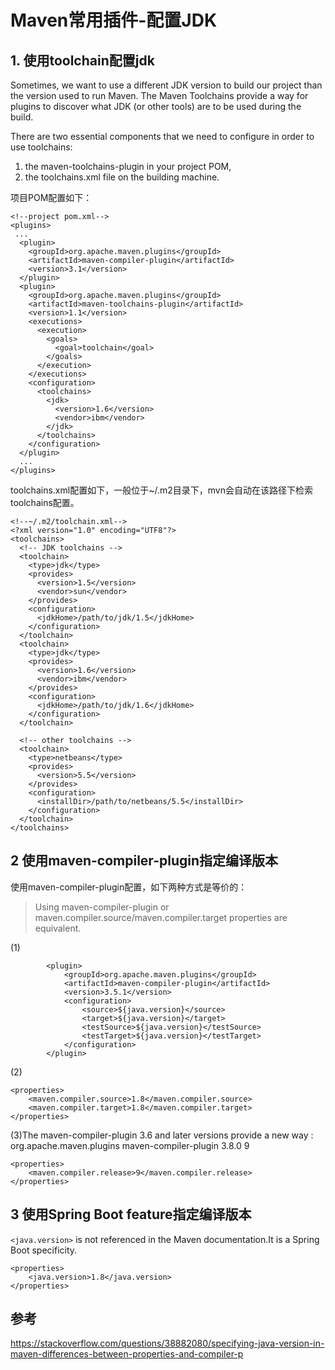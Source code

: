 ﻿# Maven常用插件-配置JDK

## 1. 使用toolchain配置jdk

Sometimes, we want to use a different JDK version to build our project than the version used to run Maven. The Maven Toolchains provide a way for plugins to discover what JDK (or other tools) are to be used during the build.

There are two essential components that we need to configure in order to use toolchains:

1. the maven-toolchains-plugin in your project POM,
2. the toolchains.xml file on the building machine.

项目POM配置如下：

```
<!--project pom.xml-->
<plugins>
 ...
  <plugin>
    <groupId>org.apache.maven.plugins</groupId>
    <artifactId>maven-compiler-plugin</artifactId>
    <version>3.1</version>
  </plugin>
  <plugin>
    <groupId>org.apache.maven.plugins</groupId>
    <artifactId>maven-toolchains-plugin</artifactId>
    <version>1.1</version>
    <executions>
      <execution>
        <goals>
          <goal>toolchain</goal>
        </goals>
      </execution>
    </executions>
    <configuration>
      <toolchains>
        <jdk>
          <version>1.6</version>
          <vendor>ibm</vendor>
        </jdk>
      </toolchains>
    </configuration>
  </plugin>
  ...
</plugins>
```

toolchains.xml配置如下，一般位于~/.m2目录下，mvn会自动在该路径下检索toolchains配置。

```
<!--~/.m2/toolchain.xml-->
<?xml version="1.0" encoding="UTF8"?>
<toolchains>
  <!-- JDK toolchains -->
  <toolchain>
    <type>jdk</type>
    <provides>
      <version>1.5</version>
      <vendor>sun</vendor>
    </provides>
    <configuration>
      <jdkHome>/path/to/jdk/1.5</jdkHome>
    </configuration>
  </toolchain>
  <toolchain>
    <type>jdk</type>
    <provides>
      <version>1.6</version>
      <vendor>ibm</vendor>
    </provides>
    <configuration>
      <jdkHome>/path/to/jdk/1.6</jdkHome>
    </configuration>
  </toolchain>

  <!-- other toolchains -->
  <toolchain>
    <type>netbeans</type>
    <provides>
      <version>5.5</version>
    </provides>
    <configuration>
      <installDir>/path/to/netbeans/5.5</installDir>
    </configuration>
  </toolchain>
</toolchains>
```


## 2 使用maven-compiler-plugin指定编译版本

使用maven-compiler-plugin配置，如下两种方式是等价的：

> Using maven-compiler-plugin or maven.compiler.source/maven.compiler.target properties are equivalent.

(1)

```
        <plugin>
            <groupId>org.apache.maven.plugins</groupId>
            <artifactId>maven-compiler-plugin</artifactId>
            <version>3.5.1</version>
            <configuration>
                <source>${java.version}</source>
                <target>${java.version}</target>
                <testSource>${java.version}</testSource>
                <testTarget>${java.version}</testTarget>
            </configuration>
        </plugin>
```

(2)

```
<properties>
    <maven.compiler.source>1.8</maven.compiler.source>
    <maven.compiler.target>1.8</maven.compiler.target>
</properties>
```

(3)The maven-compiler-plugin 3.6 and later versions provide a new way :
org.apache.maven.plugins maven-compiler-plugin 3.8.0 9


```
<properties>
    <maven.compiler.release>9</maven.compiler.release>
</properties>
```

## 3 使用Spring Boot feature指定编译版本

`<java.version>` is not referenced in the Maven documentation.It is a Spring Boot specificity.

```
<properties>
    <java.version>1.8</java.version>
</properties>
```

## 参考

https://stackoverflow.com/questions/38882080/specifying-java-version-in-maven-differences-between-properties-and-compiler-p
